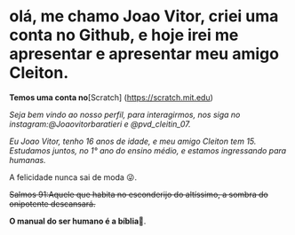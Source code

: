 # olá, me chamo Joao Vitor, criei uma conta no Github, e hoje irei me apresentar e apresentar meu amigo Cleiton.

**Temos uma conta no**[Scratch] (https://scratch.mit.edu)

_Seja bem vindo ao nosso perfil, para interagirmos, nos siga no instagram:@Joaovitorbaratieri e @pvd_cleitin_07._

_Eu Joao Vitor, tenho 16 anos de idade, e meu amigo Cleiton tem 15. Estudamos juntos, no 1° ano do ensino médio, e estamos ingressando para humanas._

A felicidade nunca sai de moda 😜.

~~Salmos 91:Aquele que habita no esconderijo do altíssimo, a sombra do onipotente descansará.~~

**O manual do ser humano é a bíblia**📖.

